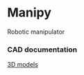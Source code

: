 # Manipy
Robotic manipulator 

### CAD documentation
[3D models](https://cad.onshape.com/documents/ec6ce001859c29e805ea5c1d/w/9fdfe26fe386f7819866a46c/e/0750c6352c7ca6b8f0f3346b)
